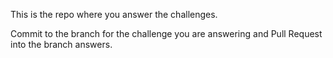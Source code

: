 This is the repo where you answer the challenges.

Commit to the branch for the challenge you are answering and Pull Request into the branch answers.
